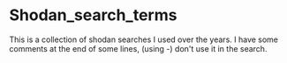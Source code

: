 # Shodan_search_terms
This is a collection of shodan searches I used over the years.
I have some comments at the end of some lines, (using -) don't use it in the search.
